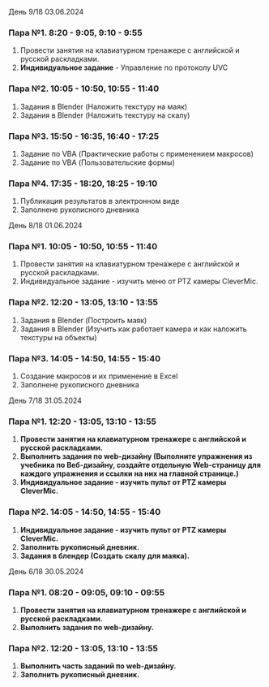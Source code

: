 День 9/18 03.06.2024
### Пара №1. 8:20 - 9:05, 9:10 - 9:55
1. Провести занятия на клавиатурном тренажере с английской и русской раскладками.
2. **Индивидуальное задание** - Управление по протоколу UVC
### Пара №2. 10:05 - 10:50, 10:55 - 11:40
1. Задания в Blender (Наложить текстуру на маяк)
2. Задания в Blender (Наложить текстуру на скалу)
### Пара №3. 15:50 - 16:35, 16:40 - 17:25
1. Задание по VBA (Практические работы с применением макросов)
2. Задание по VBA (Пользовательские формы)
### Пара №4. 17:35 - 18:20, 18:25 - 19:10
1. Публикация результатов в электронном виде 
2. Заполнене рукописного дневника  

День 8/18 01.06.2024
### Пара №1. 10:05 - 10:50, 10:55 - 11:40
1. Провести занятия на клавиатурном тренажере с английской и русской раскладками.
2. Индивидуальное задание - изучить меню от PTZ камеры CleverMic.
### Пара №2. 12:20 - 13:05, 13:10 - 13:55
1. Задания в Blender (Построить маяк)
2. Задания в Blender (Изучить как работает камера и как наложить текстуры на объекты)
### Пара №3. 14:05 - 14:50, 14:55 - 15:40
1. Создание макросов и их применение в Excel
2. Заполнене рукописного дневника 

День 7/18 31.05.2024
### Пара №1. 12:20 - 13:05, 13:10 - 13:55
1. **Провести занятия на клавиатурном тренажере с английской и русской раскладками.** 
2. **Выполнить задания по web-дизайну (Выполните упражнения из учебника по Веб-дизайну, создайте отдельную Web-страницу для каждого упражнения и ссылки на них на главной странице.)** 
3. **Индивидуальное задание - изучить пульт от PTZ камеры CleverMic.**
### Пара №2. 14:05 - 14:50, 14:55 - 15:40
1. **Индивидуальное задание - изучить пульт от PTZ камеры CleverMic.**
2. **Заполнить рукописный дневник.**
3. **Задания в блендер (Создать скалу для маяка).**

День 6/18 30.05.2024
### Пара №1. 08:20 - 09:05, 09:10 - 09:55
1. **Провести занятия на клавиатурном тренажере с английской и русской раскладками.**
2. **Выполнить задания по web-дизайну.**
### Пара №2. 12:20 - 13:05, 13:10 - 13:55
1. **Выполнить часть заданий по web-дизайну.**
2. **Заполнить рукописный дневник.**
